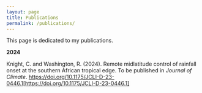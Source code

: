 ```yaml
---
layout: page
title: Publications
permalink: /publications/
---
```


This page is dedicated to my publications.

**2024**

Knight, C. and Washington, R. (2024). Remote midlatitude control of rainfall onset at the southern African tropical edge. To be published in *Journal of Climate*.  https://doi.org/10.1175/JCLI-D-23-0446.1[https://doi.org/10.1175/JCLI-D-23-0446.1]

